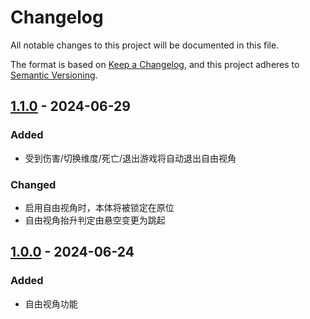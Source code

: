 # Changelog

All notable changes to this project will be documented in this file.

The format is based on [Keep a Changelog](https://keepachangelog.com/en/1.1.0/),
and this project adheres to [Semantic Versioning](https://semver.org/spec/v2.0.0.html).

## [1.1.0] - 2024-06-29

### Added

+ 受到伤害/切换维度/死亡/退出游戏将自动退出自由视角

### Changed

+ 启用自由视角时，本体将被锁定在原位
+ 自由视角抬升判定由悬空变更为跳起

## [1.0.0] - 2024-06-24

### Added

+ 自由视角功能

[1.1.0]: https://github.com/odorajbotoj/FreeCamera/compare/v1.0.0...v1.1.0
[1.0.0]: https://github.com/odorajbotoj/FreeCamera/releases/tag/v1.0.0
